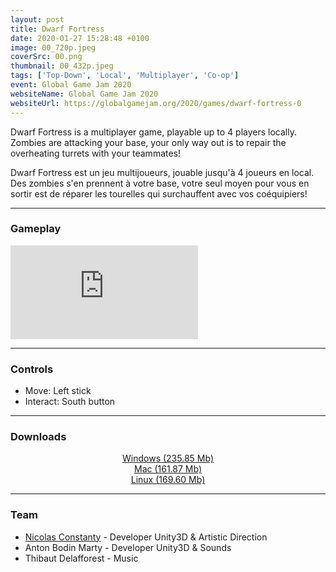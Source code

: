 ```yaml
---
layout: post
title: Dwarf Fortress
date: 2020-01-27 15:28:48 +0100
image: 00_720p.jpeg
coverSrc: 00.png
thumbnail: 00_432p.jpeg
tags: ['Top-Down', 'Local', 'Multiplayer', 'Co-op']
event: Global Game Jam 2020
websiteName: Global Game Jam 2020
websiteUrl: https://globalgamejam.org/2020/games/dwarf-fortress-0
---
```

Dwarf Fortress is a multiplayer game, playable up to 4 players locally. Zombies are attacking your base, your only way out is to repair the overheating turrets with your teammates!

Dwarf Fortress est un jeu multijoueurs, jouable jusqu'à 4 joueurs en local. Des zombies s'en prennent à votre base, votre seul moyen pour vous en sortir est de réparer les tourelles qui surchauffent avec vos coéquipiers!

***

### Gameplay
<iframe src="https://www.youtube.com/embed/ecfPGzDdXRM" frameborder="0" frameborder="0" allow="accelerometer; clipboard-write; encrypted-media; gyroscope; picture-in-picture" allowfullscreen></iframe>

***

### Controls
* Move: Left stick
* Interact: South button

***

### Downloads
<p style="text-align: center;margin: 0;"><a href="https://1drv.ms/u/s!AoYk8X2I2PMgmfpbmWHNs5JH5J3zFg?e=lxOCgq">Windows (235.85 Mb)</a></p>
<p style="text-align: center;margin: 0;"><a href="https://1drv.ms/u/s!AoYk8X2I2PMgmfMZb67aP4Q5WbUnBQ?e=EGcjiA">Mac (161.87 Mb)</a></p>
<p style="text-align: center;margin: 0;"><a href="https://1drv.ms/u/s!AoYk8X2I2PMgmfMYp9ScDX2PSPsFBA?e=9wfXK5">Linux (169.60 Mb)</a></p>

***

### Team
* [Nicolas Constanty](https://fr.linkedin.com/in/nicolas-constanty-653232113) - Developer Unity3D & Artistic Direction
* Anton Bodin Marty - Developer Unity3D & Sounds
* Thibaut Delafforest - Music

